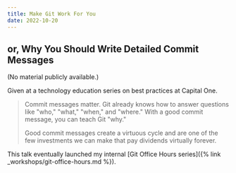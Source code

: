 ```yaml
---
title: Make Git Work For You
date: 2022-10-20
---
```


## or, Why You Should Write Detailed Commit Messages

(No material publicly available.)

Given at a technology education series on best practices at Capital One.

> Commit messages matter. Git already knows how to answer questions like "who,"
> "what," "when," and "where." With a good commit message, you can teach Git
> "why."
>
> Good commit messages create a virtuous cycle and are one of the few
> investments we can make that pay dividends virtually forever.

This talk eventually launched my internal [Git Office Hours series]({% link
_workshops/git-office-hours.md %}).
